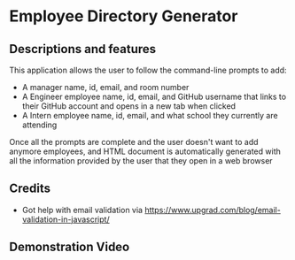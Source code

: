 # Employee Directory Generator

## Descriptions and features
This application allows the user to follow the command-line prompts to add:
- A manager name, id, email, and room number
- A Engineer employee name, id, email, and GitHub username that links to their GitHub account and opens in a new tab when clicked
- A Intern employee name, id, email, and what school they currently are attending

Once all the prompts are complete and the user doesn't want to add anymore employees, and HTML document is automatically generated with all the information provided by the user that they open in a web browser


## Credits
- Got help with email validation via https://www.upgrad.com/blog/email-validation-in-javascript/

## Demonstration Video


